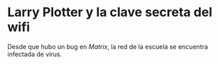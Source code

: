 # Larry Plotter y la clave secreta del wifi

Desde que hubo un bug en *Matrix*, la red de la escuela se encuentra 
infectada de virus.
